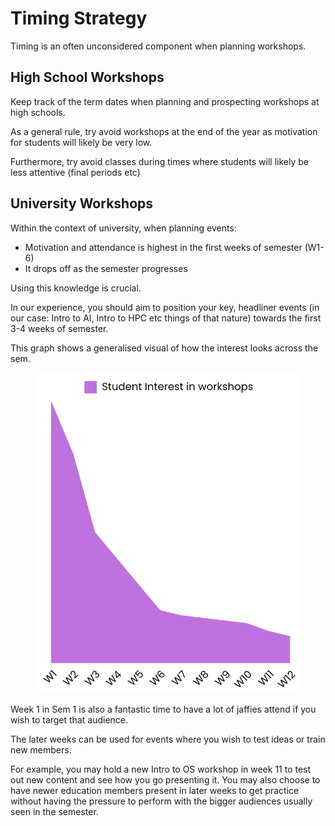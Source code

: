 # Timing Strategy

Timing is an often unconsidered component when planning workshops.

## High School Workshops

Keep track of the term dates when planning and prospecting workshops at high schools.

As a general rule, try avoid workshops at the end of the year as motivation for students will likely be very low.

Furthermore, try avoid classes during times where students will likely be less attentive (final periods etc)

## University Workshops
Within the context of university, when planning events:
- Motivation and attendance is highest in the first weeks of semester (W1-6)
- It drops off as the semester progresses

Using this knowledge is crucial.

In our experience, you should aim to position your key, headliner events (in our case: Intro to AI, Intro to HPC etc things of that nature) towards the first 3-4 weeks of semester.

This graph shows a generalised visual of how the interest looks across the sem.

<figure><center>
  <img src="./images/interest-graph.png" width="500">
</figure>

Week 1 in Sem 1 is also a fantastic time to have a lot of jaffies attend if you wish to target that audience.

The later weeks can be used for events where you wish to test ideas or train new members. 

For example, you may hold a new Intro to OS workshop in week 11 to test out new content and see how you go presenting it. You may also choose to have newer education members present in later weeks to get practice without having the pressure to perform with the bigger audiences usually seen in the semester.